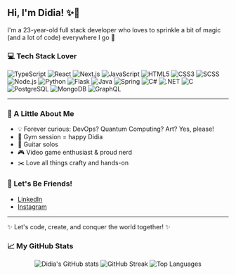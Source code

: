 ## Hi, I'm Didia! ✨🌸

I'm a 23-year-old full stack developer who loves to sprinkle a bit of magic (and a lot of code) everywhere I go 💖

### 💻 Tech Stack Lover

<p>
  <img src="https://img.shields.io/badge/TypeScript-3178C6?logo=typescript&logoColor=white" alt="TypeScript"/>
  <img src="https://img.shields.io/badge/React-20232A?logo=react&logoColor=61DAFB" alt="React"/>
  <img src="https://img.shields.io/badge/Next.js-000?logo=nextdotjs&logoColor=white" alt="Next.js"/>
  <img src="https://img.shields.io/badge/JavaScript-F7DF1E?logo=javascript&logoColor=black" alt="JavaScript"/>
  <img src="https://img.shields.io/badge/HTML5-E34F26?logo=html5&logoColor=white" alt="HTML5"/>
  <img src="https://img.shields.io/badge/CSS3-1572B6?logo=css3&logoColor=white" alt="CSS3"/>
  <img src="https://img.shields.io/badge/SCSS-CC6699?logo=sass&logoColor=white" alt="SCSS"/>
  <img src="https://img.shields.io/badge/Node.js-339933?logo=nodedotjs&logoColor=white" alt="Node.js"/>
  <img src="https://img.shields.io/badge/Python-3776AB?logo=python&logoColor=white" alt="Python"/>
  <img src="https://img.shields.io/badge/Flask-000?logo=flask&logoColor=white" alt="Flask"/>
  <img src="https://img.shields.io/badge/Java-007396?logo=java&logoColor=white" alt="Java"/>
  <img src="https://img.shields.io/badge/Spring-6DB33F?logo=spring&logoColor=white" alt="Spring"/>
  <img src="https://img.shields.io/badge/C%23-239120?logo=csharp&logoColor=white" alt="C#"/>
  <img src="https://img.shields.io/badge/.NET-512BD4?logo=dotnet&logoColor=white" alt=".NET"/>
  <img src="https://img.shields.io/badge/C-00599C?logo=c&logoColor=white" alt="C"/>
  <img src="https://img.shields.io/badge/PostgreSQL-4169E1?logo=postgresql&logoColor=white" alt="PostgreSQL"/>
  <img src="https://img.shields.io/badge/MongoDB-47A248?logo=mongodb&logoColor=white" alt="MongoDB"/>
  <img src="https://img.shields.io/badge/GraphQL-E10098?logo=graphql&logoColor=white" alt="GraphQL"/>
</p>

---

### 🌈 A Little About Me

- 💡 Forever curious: DevOps? Quantum Computing? Art? Yes, please!
- 💪 Gym session = happy Didia
- 🎸 Guitar solos
- 🎮 Video game enthusiast & proud nerd
- ✂️ Love all things crafty and hands-on

### 🫶 Let's Be Friends!

- [LinkedIn](https://www.linkedin.com/in/didia-jos%C3%A9-fechado)  
- [Instagram](https://www.instagram.com/didia.f_/)  

---

✨ Let's code, create, and conquer the world together! ✨

### 📈 My GitHub Stats

<p align="center">
  <img src="https://github-readme-stats.vercel.app/api?username=didia-josefechado-vinci&show_icons=true&theme=tokyonight&hide_border=true" alt="Didia's GitHub stats" />
  <img src="https://streak-stats.demolab.com?user=didia-josefechado-vinci&theme=tokyonight&hide_border=true" alt="GitHub Streak" />
  <img src="https://github-readme-stats.vercel.app/api/top-langs/?username=didia-josefechado-vinci&layout=compact&theme=tokyonight&hide_border=true" alt="Top Languages" />
</p>

